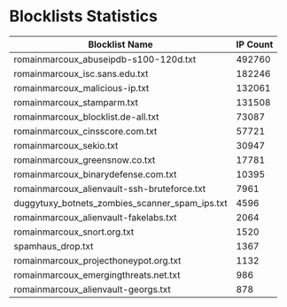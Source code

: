 # Blocklists Statistics
| Blocklist Name | IP Count |
|----|----|
| romainmarcoux_abuseipdb-s100-120d.txt | 492760 |
| romainmarcoux_isc.sans.edu.txt | 182246 |
| romainmarcoux_malicious-ip.txt | 132061 |
| romainmarcoux_stamparm.txt | 131508 |
| romainmarcoux_blocklist.de-all.txt | 73087 |
| romainmarcoux_cinsscore.com.txt | 57721 |
| romainmarcoux_sekio.txt | 30947 |
| romainmarcoux_greensnow.co.txt | 17781 |
| romainmarcoux_binarydefense.com.txt | 10395 |
| romainmarcoux_alienvault-ssh-bruteforce.txt | 7961 |
| duggytuxy_botnets_zombies_scanner_spam_ips.txt | 4596 |
| romainmarcoux_alienvault-fakelabs.txt | 2064 |
| romainmarcoux_snort.org.txt | 1520 |
| spamhaus_drop.txt | 1367 |
| romainmarcoux_projecthoneypot.org.txt | 1132 |
| romainmarcoux_emergingthreats.net.txt | 986 |
| romainmarcoux_alienvault-georgs.txt | 878 |
